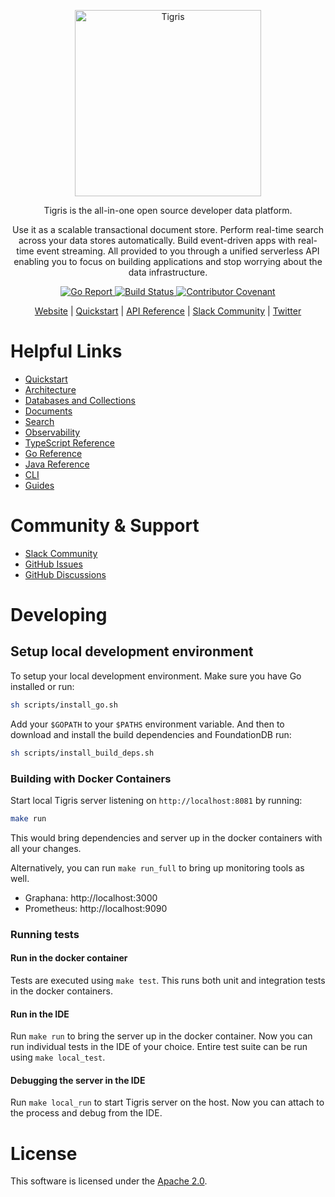 <p align="center">
  <a href="https://www.tigrisdata.com/"><img src="https://docs.tigrisdata.com/logo/dark.png" alt="Tigris" width="298" /></a> 
</p>

<p align="center">
Tigris is the all-in-one open source developer data platform. 
</p>

<p align="center">
Use it as a
scalable transactional document store. Perform real-time search across your
data stores automatically. Build event-driven apps with real-time event
streaming. All provided to you through a unified serverless API enabling you
to focus on building applications and stop worrying about the data
infrastructure.
</p>

<p align="center">
<a href="https://goreportcard.com/report/github.com/tigrisdata/tigris"> 
<img src="https://goreportcard.com/badge/github.com/tigrisdata/tigris" alt="Go Report">
</a>
<a href="">
<img src="https://github.com/tigrisdata/tigris/workflows/Go/badge.svg" alt="Build Status">
</a>
<a href="CODE_OF_CONDUCT.md">
<img src="https://img.shields.io/badge/Contributor%20Covenant-2.1-4baaaa.svg" alt="Contributor Covenant">
</a>
</p>

<p align="center">
  <a href="https://www.tigrisdata.com/">Website</a> |
  <a href="https://docs.tigrisdata.com/quickstart">Quickstart</a> |
  <a href="https://docs.tigrisdata.com/apidocs/">API Reference</a> |
  <a href="https://join.slack.com/t/tigrisdatacommunity/shared_invite/zt-16fn5ogio-OjxJlgttJIV0ZDywcBItJQ">Slack Community</a> | 
  <a href="https://twitter.com/TigrisData">Twitter</a>
</p>

# Helpful Links

- [Quickstart](https://www.tigrisdata.com/docs/quickstarts)
- [Architecture](https://www.tigrisdata.com/docs/concepts/architecture)
- [Databases and Collections](https://www.tigrisdata.com/docs/concepts/database)
- [Documents](https://www.tigrisdata.com/docs/concepts/database/documents)
- [Search](https://www.tigrisdata.com/docs/concepts/searching)
- [Observability](https://www.tigrisdata.com/docs/concepts/platform/metrics)
- [TypeScript Reference](https://www.tigrisdata.com/docs/sdkstools/typescript)
- [Go Reference](https://www.tigrisdata.com/docs/sdkstools/golang)
- [Java Reference](https://www.tigrisdata.com/docs/sdkstools/java/getting-started)
- [CLI](https://www.tigrisdata.com/docs/sdkstools/cli)
- [Guides](https://www.tigrisdata.com/docs/guides)

# Community & Support

- [Slack Community](https://join.slack.com/t/tigrisdatacommunity/shared_invite/zt-16fn5ogio-OjxJlgttJIV0ZDywcBItJQ)
- [GitHub Issues](https://github.com/tigrisdata/tigris/issues)
- [GitHub Discussions](https://github.com/tigrisdata/tigris/discussions)

# Developing

## Setup local development environment

To setup your local development environment. Make sure you have Go installed or run:

```sh
sh scripts/install_go.sh
```

Add your `$GOPATH` to your `$PATHS` environment variable. And then to download and
install the build dependencies and FoundationDB run:

```sh
sh scripts/install_build_deps.sh
```

### Building with Docker Containers

Start local Tigris server listening on `http://localhost:8081` by running:

```sh
make run
```

This would bring dependencies and server up in the docker containers with all
your changes.

Alternatively, you can run `make run_full` to bring up monitoring tools as well.

- Graphana: http://localhost:3000
- Prometheus: http://localhost:9090

### Running tests

#### Run in the docker container

Tests are executed using `make test`. This runs both unit and integration
tests in the docker containers.

#### Run in the IDE

Run `make run` to bring the server up in the docker container.
Now you can run individual tests in the IDE of your choice.
Entire test suite can be run using `make local_test`.

#### Debugging the server in the IDE

Run `make local_run` to start Tigris server on the host.
Now you can attach to the process and debug from the IDE.

# License

This software is licensed under the [Apache 2.0](LICENSE).
